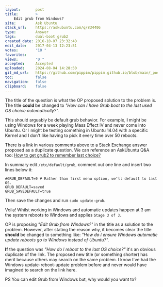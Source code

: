 ```yaml
---
layout:       post
title:        >
    Edit grub from Windows?
site:         Ask Ubuntu
stack_url:    https://askubuntu.com/q/834406
type:         Answer
tags:         dual-boot grub2
created_date: 2016-10-07 23:32:48
edit_date:    2017-04-13 12:23:51
votes:        "10 "
favorites:    
views:        "0 "
accepted:     Accepted
uploaded:     2024-08-04 14:28:50
git_md_url:   https://github.com/pippim/pippim.github.io/blob/main/_posts/2016/2016-10-07-Edit-grub-from-Windows_.md
toc:          false
navigation:   false
clipboard:    false
---
```


The title of the question is what the OP proposed solution to the problem is. The title **could** be changed to *"How can I have Grub boot to the last used OS choice automatically?"*.

This should arguably be default grub behavior. For example, I might be using Windows for a week playing Mass Effect IV and never come into Ubuntu. Or I might be testing something in Ubuntu 14.04 with a specific Kernel and I don't like having to pick it every time over 50 reboots.

There is a link in various comments above to a Stack Exchange answer proposed as a duplicate question. We can reference an AskUbuntu Q&A too: [How to get grub2 to remember last choice?][1]

In summary edit `/etc/default/grub`, comment out one line and insert two lines below it:

``` 
#GRUB_DEFAULT=0 # Rather than first menu option, we'll default to last  OS.
GRUB_DEFAULT=saved
GRUB_SAVEDEFAULT=true
```

Then save the changes and run `sudo update-grub`.

Voila! Whilst working in Windows and automatic updates happen at 3 am the system reboots to Windows and applies `Stage 3 of 3`.

OP is proposing *"Edit Grub from Windows?"* in the title as a solution to the problem. However, after stating the reason why, it becomes clear the title **should** be changed to something like: *"How do I ensure Windows automatic update reboots go to Windows instead of Ubuntu?"*.

**If** the question was *"How do I reboot to the last OS choice?"* it's an obvious duplicate of the link. The proposed new title (or something shorter) has merit because others may search on the same problem. I know I've had the Windows update-reboot-update problem before and never would have imagined to search on the link here.

PS You can edit Grub from Windows but, why would you want to?

  [1]: https://askubuntu.com/questions/148662/how-to-get-grub2-to-remember-last-choice
